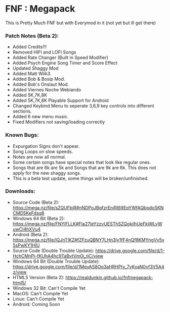 # FNF : Megapack
This is Pretty Much FNF but with Everymod in it (not yet but ill get there)

### Patch Notes (Beta 2):
- Added Credits!!!
- Removed HIFI and LOFI Songs
- Added Rate Changer (Built in Speed Modifier)
- Added Psych Engine Song Timer and Score Effect
- Updated Shaggy Mod
- Added Matt Wiik3.
- Added Bob & Bosip Mod.
- Added Bob's Onslaut Mod.
- Added Viernes Noche Webiando
- Added 5K,7K,8K
- Added 5K,7K,8K Playable Support for Android
- Changed Keybind Menu to seperate 3,6,9 key controls into different sections.
- Added 6 new menu music.
- Fixed Modifiers not saving/loading correctly

### Known Bugs:
- Expurgation Signs don't appear.
- Song Loops on slow speeds.
- Notes are now all normal.
- Some certain songs have special notes that look like regular ones.
- Songs that are 6k are 5k and Songs that are 9k are 6k. This does not apply for the new shaggy songs.
- This is a beta test update, some things will be broken/unfinished.

### Downloads:
- Source Code (Beta 2):
https://mega.nz/file/sZQUFbjR#nNDPoJBqfzrEniRI69EpYWfAQbpdoSKNCMD5KeFdsq8
- Windows 64 Bit (Beta 2):
https://mega.nz/file/FNYiFLLK#Fla27IeYzzyUESThSZQokilhUeFkiWLyWuwCI4hXVu4
- Android (Beta 2):
https://mega.nz/file/lQJnTIKZ#fZFzuQBNY7LHn3Iy1fF4nQf8KMYngVv5v5sPwKY1HlU
- Source Code (Double Trouble Update):
https://drive.google.com/file/d/1-HchCMnPi-fKUhA4hc9TaBvtVm0i_tjC/view
- Windows 64 Bit (Double Trouble Update):
https://drive.google.com/file/d/1MqyAS8Oq3aHRHPty_7yKyaN0vf3V5A4z/view
- HTML5 Version (Beta 2):
https://realdunkin.github.io/fnfmegapack-html5/
- Windows 32 Bit: Can't Compile Yet
- MacOS: Can't Compile Yet
- Linux: Can't Compile Yet
- Android: Coming Soon

